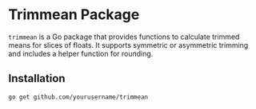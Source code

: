 # Trimmean Package

`trimmean` is a Go package that provides functions to calculate trimmed means for slices of floats. It supports symmetric or asymmetric trimming and includes a helper function for rounding.

## Installation

```bash
go get github.com/yourusername/trimmean

